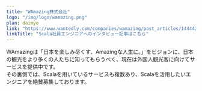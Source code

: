 ```yaml
---
title: "WAmazing株式会社"
logo: "/img/logo/wamazing.png"
plan: daimyo
link: "https://www.wantedly.com/companies/wamazing/post_articles/144442"
linkTitle: "Scala社員エンジニアへのインタビュー記事はこちら"
---
```

WAmazingは「日本を楽しみ尽くす、Amazingな人生に。」をビジョンに、日本の観光をより多くの人たちに知ってもらうべく、現在は外国人観光客に向けてサービスを提供中です。  
その裏側では、Scalaを用いているサービスも複数あり、Scalaを活用したいエンジニアを絶賛募集しております。